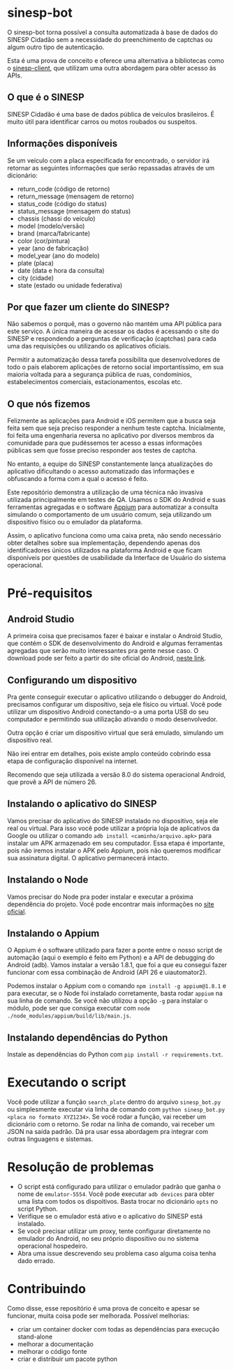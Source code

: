 # sinesp-bot

O sinesp-bot torna possível a consulta automatizada à base de dados do SINESP Cidadão sem a necessidade do preenchimento de captchas ou algum outro tipo de autenticação.

Esta é uma prova de conceito e oferece uma alternativa a bibliotecas como o [sinesp-client](https://github.com/victor-torres/sinesp-client/), que utilizam uma outra abordagem para obter acesso às APIs.


## O que é o SINESP

SINESP Cidadão é uma base de dados pública de veículos brasileiros. É muito útil para identificar carros ou motos roubados ou suspeitos.


## Informações disponíveis

Se um veículo com a placa especificada for encontrado, o servidor irá retornar as seguintes informações que serão repassadas através de um dicionário:

- return_code (código de retorno)
- return_message (mensagem de retorno)
- status_code (código do status)
- status_message (mensagem do status)
- chassis (chassi do veículo)
- model (modelo/versão)
- brand (marca/fabricante)
- color (cor/pintura)
- year (ano de fabricação)
- model_year (ano do modelo)
- plate (placa)
- date (data e hora da consulta)
- city (cidade)
- state (estado ou unidade federativa)


## Por que fazer um cliente do SINESP?

Não sabemos o porquê, mas o governo não mantém uma API pública para este serviço. A única maneira de acessar os dados é acessando o site do SINESP e respondendo a perguntas de verificação (captchas) para cada uma das requisições ou utilizando os aplicativos oficiais.

Permitir a automatização dessa tarefa possibilita que desenvolvedores de todo o país elaborem aplicações de retorno social importantíssimo, em sua maioria voltada para a segurança pública de ruas, condomínios, estabelecimentos comerciais, estacionamentos, escolas etc.


## O que nós fizemos

Felizmente as aplicações para Android e iOS permitem que a busca seja feita sem que seja preciso responder a nenhum teste captcha. Inicialmente, foi feita uma engenharia reversa no aplicativo por diversos membros da comunidade para que pudéssemos ter acesso a essas informações públicas sem que fosse preciso responder aos testes de captcha.

No entanto, a equipe do SINESP constantemente lança atualizações do aplicativo dificultando o acesso automatizado das informações e obfuscando a forma com a qual o acesso é feito.

Este repositório demonstra a utilização de uma técnica não invasiva utilizada principalmente em testes de QA. Usamos o SDK do Android e suas ferramentas agregadas e o software [Appium](https://appium.io/) para automatizar a consulta simulando o comportamento de um usuário comum, seja utilizando um dispositivo físico ou o emulador da plataforma.

Assim, o aplicativo funciona como uma caixa preta, não sendo necessário obter detalhes sobre sua implementação, dependendo apenas dos identificadores únicos utilizados na plataforma Android e que ficam disponíveis por questões de usabilidade da Interface de Usuário do sistema operacional.


# Pré-requisitos

## Android Studio

A primeira coisa que precisamos fazer é baixar e instalar o Android Studio, que contém o SDK de desenvolvimento do Android e algumas ferramentas agregadas que serão muito interessantes pra gente nesse caso. O download pode ser feito a partir do site oficial do Android, [neste link](https://developer.android.com/studio).


## Configurando um dispositivo

Pra gente conseguir executar o aplicativo utilizando o debugger do Android, precisamos configurar um dispositivo, seja ele físico ou virtual. Você pode utilizar um dispositivo Android conectando-o a uma porta USB do seu computador e permitindo sua utilização ativando o modo desenvolvedor. 

Outra opção é criar um dispositivo virtual que será emulado, simulando um dispositivo real. 

Não irei entrar em detalhes, pois existe amplo conteúdo cobrindo essa etapa de configuração disponível na internet. 

Recomendo que seja utilizada a versão 8.0 do sistema operacional Android, que provê a API de número 26.


## Instalando o aplicativo do SINESP

Vamos precisar do aplicativo do SINESP instalado no dispositivo, seja ele real ou virtual. Para isso você pode utilizar a própria loja de aplicativos da Google ou utilizar o comando `adb install <caminho/arquivo.apk>` para instalar um APK armazenado em seu computador. Essa etapa é importante, pois não iremos instalar o APK pelo Appium, pois não queremos modificar sua assinatura digital. O aplicativo permanecerá intacto.


## Instalando o Node

Vamos precisar do Node pra poder instalar e executar a próxima dependência do projeto. Você pode encontrar mais informações no [site oficial](https://nodejs.org/en/).


## Instalando o Appium

O Appium é o software utilizado para fazer a ponte entre o nosso script de automação (aqui o exemplo é feito em Python) e a API de debugging do Android (adb). Vamos instalar a versão 1.8.1, que foi a que eu consegui fazer funcionar com essa combinação de Android (API 26 e uiautomator2).

Podemos instalar o Appium com o comando `npm install -g appium@1.8.1` e para executar, se o Node foi instalado corretamente, basta rodar `appium` na sua linha de comando. Se você não utilizou a opção `-g` para instalar o módulo, pode ser que consiga executar com `node ./node_modules/appium/build/lib/main.js`.


## Instalando dependências do Python

Instale as dependências do Python com `pip install -r requirements.txt`.


# Executando o script

Você pode utilizar a função `search_plate` dentro do arquivo `sinesp_bot.py` ou simplesmente executar via linha de comando com `python sinesp_bot.py <placa no formato XYZ1234>`. Se você rodar a função, vai receber um dicionário com o retorno. Se rodar na linha de comando, vai receber um JSON na saída padrão. Dá pra usar essa abordagem pra integrar com outras linguagens e sistemas.


# Resolução de problemas

- O script está configurado para utilizar o emulador padrão que ganha o nome de `emulator-5554`. Você pode executar `adb devices` para obter uma lista com todos os dispoitivos. Basta trocar no dicionário `opts` no script Python.
- Verifique se o emulador está ativo e o aplicativo do SINESP está instalado.
- Se você precisar utilizar um proxy, tente configurar diretamente no emulador do Android, no seu próprio dispositivo ou no sistema operacional hospedeiro.
- Abra uma issue descrevendo seu problema caso alguma coisa tenha dado errado.


# Contribuindo

Como disse, esse repositório é uma prova de conceito e apesar se funcionar, muita coisa pode ser melhorada. Possível melhorias:

- criar um container docker com todas as dependências para execução stand-alone
- melhorar a documentação
- melhorar o código fonte
- criar e distribuir um pacote python
